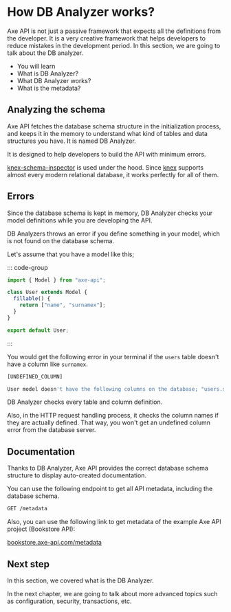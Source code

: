 # How DB Analyzer works?

<p class="description">
Axe API is not just a passive framework that expects all the definitions from the developer. It is a very creative framework that helps developers to reduce mistakes in the development period. In this section, we are going to talk about the DB analyzer.
</p>

<ul class="intro">
  <li>You will learn</li>
  <li>What is DB Analyzer?</li>
  <li>What DB Analyzer works?</li>
  <li>What is the metadata?</li>
</ul>

## Analyzing the schema

Axe API fetches the database schema structure in the initialization process, and keeps it in the memory to understand what kind of tables and data structures you have. It is named DB Analyzer.

It is designed to help developers to build the API with minimum errors.

[knex-schema-inspector](https://github.com/knex/knex-schema-inspector) is used under the hood. Since [knex](https://knexjs.org/guide/) supports almost every modern relational database, it works perfectly for all of them.

## Errors

Since the database schema is kept in memory, DB Analyzer checks your model definitions while you are developing the API.

DB Analyzers throws an error if you define something in your model, which is not found on the database schema.

Let's assume that you have a model like this;

::: code-group

```ts [User.ts]
import { Model } from "axe-api";

class User extends Model {
  fillable() {
    return ["name", "surnamex"];
  }
}

export default User;
```

:::

You would get the following error in your terminal if the `users` table doesn't have a column like `surnamex`.

```bash
[UNDEFINED_COLUMN]

User model doesn't have the following columns on the database; "users.surnamex"
```

DB Analyzer checks every table and column definition.

Also, in the HTTP request handling process, it checks the column names if they are actually defined. That way, you won't get an undefined column error from the database server.

## Documentation

Thanks to DB Analyzer, Axe API provides the correct database schema structure to display auto-created documentation.

You can use the following endpoint to get all API metadata, including the database schema.

```bash
GET /metadata
```

Also, you can use the following link to get metadata of the example Axe API project (Bookstore API):

[bookstore.axe-api.com/metadata](https://bookstore.axe-api.com/metadata)

## Next step

In this section, we covered what is the DB Analyzer.

In the next chapter, we are going to talk about more advanced topics such as configuration, security, transactions, etc.
